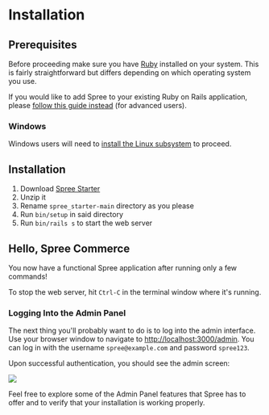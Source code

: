 # Installation

## Prerequisites

Before proceeding make sure you have [Ruby](https://www.ruby-lang.org/en/) installed on your system. This is fairly straightforward but differs depending on which operating system you use.

If you would like to add Spree to your existing Ruby on Rails application, please [follow this guide instead](../advanced/existing\_app\_tutorial.md) (for advanced users).

### Windows

Windows users will need to [install the Linux subsystem](https://docs.microsoft.com/en-us/windows/wsl/install-win10) to proceed.

## Installation

1. Download [Spree Starter](https://github.com/spree/spree\_starter/archive/main.zip)
2. Unzip it
3. Rename `spree_starter-main` directory as you please
4. Run `bin/setup` in said directory
6. Run `bin/rails s` to start the web server

## Hello, Spree Commerce

You now have a functional Spree application after running only a few commands!

To stop the web server, hit `Ctrl-C` in the terminal window where it's running.&#x20;

### Logging Into the Admin Panel

The next thing you'll probably want to do is to log into the admin interface. Use your browser window to navigate to [http://localhost:3000/admin](http://localhost:3000/admin). You can log in with the username `spree@example.com` and password `spree123`.

Upon successful authentication, you should see the admin screen:

![](../.gitbook/assets/admin\_panel\_978-2x.jpg)

Feel free to explore some of the Admin Panel features that Spree has to offer and to verify that your installation is working properly.
